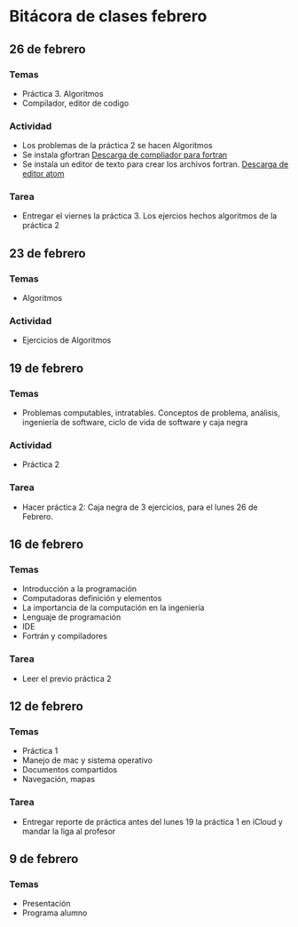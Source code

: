 # Bitácora de clases febrero

## 26 de febrero
### Temas
- Práctica 3. Algoritmos
- Compilador, editor de codigo

### Actividad
- Los problemas de la práctica 2 se hacen Algoritmos
- Se instala gfortran [Descarga de compliador para fortran](https://gcc.gnu.org/wiki/GFortranBinaries)
- Se instala un editor de texto para crear los archivos fortran. [Descarga de editor atom](https://atom.io)

### Tarea
- Entregar el viernes la práctica 3. Los ejercios hechos algoritmos de la práctica 2

## 23 de febrero
### Temas
- Algoritmos

### Actividad
- Ejercicios de Algoritmos

## 19 de febrero
### Temas
- Problemas computables, intratables. Conceptos de problema, análisis, ingeniería de software, ciclo de vida de software y caja negra

### Actividad
- Práctica 2

### Tarea
- Hacer práctica 2: Caja negra de 3 ejercicios, para el lunes 26 de Febrero.


## 16 de febrero
### Temas
- Introducción a la programación
- Computadoras definición y elementos
- La importancia de la computación en la ingeniería
- Lenguaje de programación
- IDE
- Fortrán y compiladores

### Tarea
- Leer el previo práctica 2


## 12 de febrero
### Temas
- Práctica 1
- Manejo de mac y sistema operativo
- Documentos compartidos
- Navegación, mapas

### Tarea
- Entregar reporte de práctica antes del lunes 19 la práctica 1 en iCloud y mandar la liga al profesor



## 9 de febrero
### Temas
- Presentación
- Programa alumno
